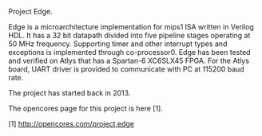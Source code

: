 Project Edge.

Edge is a microarchitecture implementation for mips1 ISA written in Verilog HDL. 
It has a 32 bit datapath divided into five pipeline stages operating at 50 MHz
frequency. Supporting timer and other interrupt types and exceptions is implemented through
co-processor0. Edge has been tested and verified on Atlys that has a Spartan-6 XC6SLX45 FPGA.
For the Atlys board, UART driver is provided to communicate with PC at 115200
baud rate. 

The project has started back in 2013.

The opencores page for this project is here [1].

[1] http://opencores.com/project,edge
